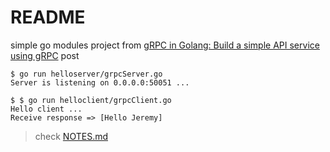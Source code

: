 # README

simple go modules project from [gRPC in Golang: Build a simple API service using gRPC](https://towardsdatascience.com/grpc-in-golang-bb40396eb8b1) post

```shell
$ go run helloserver/grpcServer.go
Server is listening on 0.0.0.0:50051 ...

$ $ go run helloclient/grpcClient.go
Hello client ...
Receive response => [Hello Jeremy]
```

> check [NOTES.md](NOTES.md)